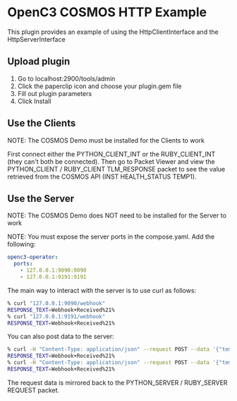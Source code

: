 # OpenC3 COSMOS HTTP Example

This plugin provides an example of using the HttpClientInterface and the HttpServerInterface

## Upload plugin

1. Go to localhost:2900/tools/admin
1. Click the paperclip icon and choose your plugin.gem file
1. Fill out plugin parameters
1. Click Install

## Use the Clients

NOTE: The COSMOS Demo must be installed for the Clients to work

First connect either the PYTHON_CLIENT_INT or the RUBY_CLIENT_INT (they can't both be connected). Then go to Packet Viewer and view the PYTHON_CLIENT / RUBY_CLIENT TLM_RESPONSE packet to see the value retrieved from the COSMOS API (INST HEALTH_STATUS TEMP1).

## Use the Server

NOTE: The COSMOS Demo does NOT need to be installed for the Server to work

NOTE: You must expose the server ports in the compose.yaml. Add the following:

```yaml
openc3-operator:
  ports:
    - 127.0.0.1:9090:9090
    - 127.0.0.1:9191:9191
```

The main way to interact with the server is to use curl as follows:

```bash
% curl "127.0.0.1:9090/webhook"
RESPONSE_TEXT=Webhook+Received%21%
% curl "127.0.0.1:9191/webhook"
RESPONSE_TEXT=Webhook+Received%21%
```

You can also post data to the server:

```bash
% curl -H "Content-Type: application/json" --request POST --data '{"temp":"123"}' "127.0.0.1:9090/webhook"
RESPONSE_TEXT=Webhook+Received%21%
% curl -H "Content-Type: application/json" --request POST --data '{"temp":"123"}' "127.0.0.1:9191/webhook"
RESPONSE_TEXT=Webhook+Received%21%
```

The request data is mirrored back to the PYTHON_SERVER / RUBY_SERVER REQUEST packet.

